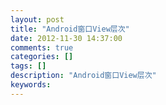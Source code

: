 ```yaml
---
layout: post
title: "Android窗口View层次"
date: 2012-11-30 14:37:00 
comments: true
categories: []
tags: []
description: "Android窗口View层次"
keywords: 
---
```



 
  
  
 
 
  
   
   
  
 
 
  
  
 
 
  
  
 
 
  
  
 
 
  
   
   
  
 
 
  
  
 


